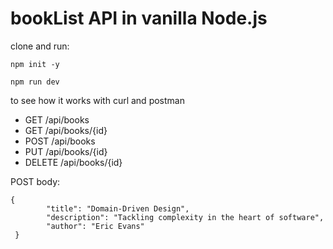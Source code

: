 # bookList API in vanilla Node.js

clone and run:

`npm init -y`


`npm run dev`


to see how it works with curl and postman


- GET /api/books
- GET /api/books/{id}
- POST /api/books
- PUT /api/books/{id}
- DELETE /api/books/{id}


POST body:
```
{
        "title": "Domain-Driven Design",
        "description": "Tackling complexity in the heart of software",
        "author": "Eric Evans"
 }
```

